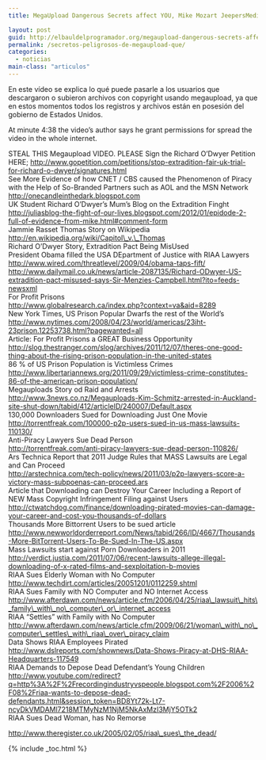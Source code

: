 ```yaml
---
title: MegaUpload Dangerous Secrets affect YOU, Mike Mozart JeepersMedia ACTA _ PIPA _ SOPA

layout: post
guid: http://elbauldelprogramador.org/megaupload-dangerous-secrets-affect-you-mike-mozart-jeepersmedia-acta-_-pipa-_-sopa/
permalink: /secretos-peligrosos-de-megaupload-que/
categories:
  - noticias
main-class: "articulos"
---
```

En este vídeo se explica lo qué puede pasarle a los usuarios que descargaron o subieron archivos con copyright usando megaupload, ya que en estos momentos todos los registros y archivos están en posesión del gobierno de Estados Unidos.</p>

At minute 4:38 the video&#8217;s author says he grant permissions for spread the video in the whole internet.

STEAL THIS Megaupload VIDEO. PLEASE Sign the Richard O&#8217;Dwyer Petition HERE; http://www.gopetition.com/petitions/stop-extradition-fair-uk-trial-for-richard-o-dwyer/signatures.html  
See More Evidence of how CNET / CBS caused the Phenomenon of Piracy with the Help of So-Branded Partners such as AOL and the MSN Network http://onecandleinthedark.blogspot.com  
UK Student Richard O&#8217;Dwyer&#8217;s Mum&#8217;s Blog on the Extradition Finght  
http://juliasblog-the-fight-of-our-lives.blogspot.com/2012/01/epidode-2-full-of-evidence-from-mike.html#comment-form  
Jammie Rasset Thomas Story on Wikipedia http://en.wikipedia.org/wiki/Capitol\_v.\_Thomas  
Richard O&#8217;Dwyer Story, Extradition Pact Being MisUsed  
President Obama filled the USA DEpartment of Justice with RIAA Lawyers  
http://www.wired.com/threatlevel/2009/04/obama-taps-fift/  
http://www.dailymail.co.uk/news/article-2087135/Richard-ODwyer-US-extradition-pact-misused-says-Sir-Menzies-Campbell.html?ito=feeds-newsxml  
For Profit Prisons  
http://www.globalresearch.ca/index.php?context=va&aid=8289  
New York Times, US Prison Popular Dwarfs the rest of the World&#8217;s  
http://www.nytimes.com/2008/04/23/world/americas/23iht-23prison.12253738.html?pagewanted=all  
Article: For Profit Prisons a GREAT Business Opportunity  
http://slog.thestranger.com/slog/archives/2011/12/07/theres-one-good-thing-about-the-rising-prison-population-in-the-united-states  
86 % of US Prison Population is Victimless Crimes  
http://www.libertariannews.org/2011/09/29/victimless-crime-constitutes-86-of-the-american-prison-population/  
Megauploads Story od Raid and Arrests  
http://www.3news.co.nz/Megauploads-Kim-Schmitz-arrested-in-Auckland-site-shut-down/tabid/412/articleID/240007/Default.aspx  
130,000 Downloaders Sued for Downloading Just One Movie  
http://torrentfreak.com/100000-p2p-users-sued-in-us-mass-lawsuits-110130/  
Anti-Piracy Lawyers Sue Dead Person  
http://torrentfreak.com/anti-piracy-lawyers-sue-dead-person-110826/  
Ars Technica Report that 2011 Judge Rules that MASS Lawsuits are Legal and Can Proceed  
http://arstechnica.com/tech-policy/news/2011/03/p2p-lawyers-score-a-victory-mass-subpoenas-can-proceed.ars  
Article that Downloading can Destroy Your Career Including a Report of NEW Mass Copyright Infringement Filing against Users  
http://ctwatchdog.com/finance/downloading-pirated-movies-can-damage-your-career-and-cost-you-thousands-of-dollars  
Thousands More Bittorrent Users to be sued article  
http://www.newworldorderreport.com/News/tabid/266/ID/4667/Thousands-More-BitTorrent-Users-To-Be-Sued-In-The-US.aspx  
Mass Lawsuits start against Porn Downloaders in 2011  
http://verdict.justia.com/2011/07/06/recent-lawsuits-allege-illegal-downloading-of-x-rated-films-and-sexploitation-b-movies  
RIAA Sues Elderly Woman with No Computer  
http://www.techdirt.com/articles/20051201/0112259.shtml  
RIAA Sues Family with NO Computer and NO Internet Access  
http://www.afterdawn.com/news/article.cfm/2006/04/25/riaa\_lawsuit\_hits\_family\_with\_no\_computer\_or\_internet_access  
RIAA &#8220;Settles&#8221; with Family with No Computer  
http://www.afterdawn.com/news/article.cfm/2009/06/21/woman\_with\_no\_computer\_settles\_with\_riaa\_over\_piracy_claim  
Data Shows RIAA Employees Pirated
http://www.dslreports.com/shownews/Data-Shows-Piracy-at-DHS-RIAA-Headquarters-117549  
RIAA Demands to Depose Dead Defendant&#8217;s Young Children  
http://www.youtube.com/redirect?q=http%3A%2F%2Frecordingindustryvspeople.blogspot.com%2F2006%2F08%2Friaa-wants-to-depose-dead-defendants.html&session_token=BD8Yt72k-Lt7-ncyDkVMDAMl7218MTMyNzM1NjM5NkAxMzI3MjY5OTk2  
RIAA Sues Dead Woman, has No Remorse

http://www.theregister.co.uk/2005/02/05/riaa\_sues\_the_dead/



{% include _toc.html %}
